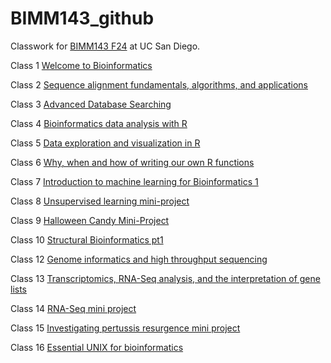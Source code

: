 # BIMM143_github
Classwork for [BIMM143 F24](https://bioboot.github.io/bimm143_F24/) at UC San Diego.

Class 1 [Welcome to Bioinformatics](https://github.com/gag002/BIMM143_github/blob/main/Class%201.pdf)

Class 2 [Sequence alignment fundamentals, algorithms, and applications](https://github.com/gag002/BIMM143_github/blob/main/Class%202.pdf)

Class 3 [Advanced Database Searching](https://github.com/gag002/BIMM143_github/blob/main/Class%203.pdf)

Class 4 [Bioinformatics data analysis with R](https://github.com/gag002/BIMM143_github/blob/main/Class%204.pdf)

Class 5 [Data exploration and visualization in R](https://github.com/gag002/BIMM143_github/blob/main/Class%205/Week-5-bimm-143.pdf)

Class 6 [Why, when and how of writing our own R functions](https://github.com/gag002/BIMM143_github/blob/main/Class%206.pdf)

Class 7 [Introduction to machine learning for Bioinformatics 1](https://github.com/gag002/BIMM143_github/blob/main/Class%207/Class%207_%20Machine%20Learning%20-%20Class-7-Lab.pdf)

Class 8 [Unsupervised learning mini-project](https://github.com/gag002/BIMM143_github/blob/main/Class%208/Class-8-Mini-Project.pdf)

Class 9 [Halloween Candy Mini-Project](https://github.com/gag002/BIMM143_github/blob/main/Class%209/Class%209_%20Halloween%20Mini-Project.pdf)

Class 10 [Structural Bioinformatics pt1](https://github.com/gag002/BIMM143_github/blob/main/Class%2010%20/Class%2010%20Structural%20BioInformatics%201%20-%20Class-9-Structural-Bio-1.pdf)

Class 12 [Genome informatics and high throughput sequencing](https://github.com/gag002/BIMM143_github/blob/main/Class%2012/Class-12--quarto.pdf)

Class 13 [Transcriptomics, RNA-Seq analysis, and the interpretation of gene lists](https://github.com/gag002/BIMM143_github/blob/main/Class%2013%20/Class%2013%20-%20Class-13.pdf)

Class 14 [RNA-Seq mini project](https://github.com/gag002/BIMM143_github/blob/main/class%2014/Gonzalez%20Class%2014.pdf)

Class 15 [Investigating pertussis resurgence mini project](https://github.com/gag002/BIMM143_github/blob/main/Class%2015/Class-15.pdf)

Class 16 [Essential UNIX for bioinformatics](https://github.com/gag002/BIMM143_github/blob/main/Class%2016/Class%2016%20-%20Class-16.pdf)

